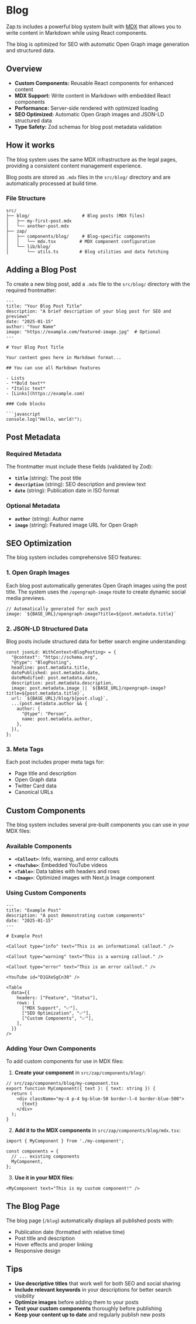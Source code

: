 # Blog

Zap.ts includes a powerful blog system built with [MDX](https://nextjs.org/docs/app/guides/mdx) that allows you to write content in Markdown while using React components.

The blog is optimized for SEO with automatic Open Graph image generation and structured data.

## Overview

- **Custom Components:** Reusable React components for enhanced content
- **MDX Support:** Write content in Markdown with embedded React components
- **Performance:** Server-side rendered with optimized loading
- **SEO Optimized:** Automatic Open Graph images and JSON-LD structured data
- **Type Safety:** Zod schemas for blog post metadata validation

## How it works

The blog system uses the same MDX infrastructure as the legal pages, providing a consistent content management experience.

Blog posts are stored as `.mdx` files in the `src/blog/` directory and are automatically processed at build time.

### File Structure

```
src/
├── blog/                    # Blog posts (MDX files)
│   ├── my-first-post.mdx
│   └── another-post.mdx
├── zap/
│   ├── components/blog/     # Blog-specific components
│   │   └── mdx.tsx         # MDX component configuration
│   └── lib/blog/
│       └── utils.ts        # Blog utilities and data fetching
```

## Adding a Blog Post

To create a new blog post, add a `.mdx` file to the `src/blog/` directory with the required frontmatter:

```mdx
---
title: "Your Blog Post Title"
description: "A brief description of your blog post for SEO and previews"
date: "2025-01-15"
author: "Your Name"
image: "https://example.com/featured-image.jpg"  # Optional
---

# Your Blog Post Title

Your content goes here in Markdown format...

## You can use all Markdown features

- Lists
- **Bold text**
- *Italic text*
- [Links](https://example.com)

### Code blocks

```javascript
console.log("Hello, world!");
```

## Post Metadata

### Required Metadata

The frontmatter must include these fields (validated by Zod):

- **`title`** (string): The post title
- **`description`** (string): SEO description and preview text
- **`date`** (string): Publication date in ISO format

### Optional Metadata

- **`author`** (string): Author name
- **`image`** (string): Featured image URL for Open Graph

## SEO Optimization

The blog system includes comprehensive SEO features:

### 1. Open Graph Images

Each blog post automatically generates Open Graph images using the post title. The system uses the `/opengraph-image` route to create dynamic social media previews.

```tsx
// Automatically generated for each post
image: `${BASE_URL}/opengraph-image?title=${post.metadata.title}`
```

### 2. JSON-LD Structured Data

Blog posts include structured data for better search engine understanding:

```tsx
const jsonLd: WithContext<BlogPosting> = {
  "@context": "https://schema.org",
  "@type": "BlogPosting",
  headline: post.metadata.title,
  datePublished: post.metadata.date,
  dateModified: post.metadata.date,
  description: post.metadata.description,
  image: post.metadata.image || `${BASE_URL}/opengraph-image?title=${post.metadata.title}`,
  url: `${BASE_URL}/blog/${post.slug}`,
  ...(post.metadata.author && {
    author: {
      "@type": "Person",
      name: post.metadata.author,
    },
  }),
};
```

### 3. Meta Tags

Each post includes proper meta tags for:
- Page title and description
- Open Graph data
- Twitter Card data
- Canonical URLs

## Custom Components

The blog system includes several pre-built components you can use in your MDX files:

### Available Components

- **`<Callout>`**: Info, warning, and error callouts
- **`<YouTube>`**: Embedded YouTube videos
- **`<Table>`**: Data tables with headers and rows
- **`<Image>`**: Optimized images with Next.js Image component

### Using Custom Components

```mdx
---
title: "Example Post"
description: "A post demonstrating custom components"
date: "2025-01-15"
---

# Example Post

<Callout type="info" text="This is an informational callout." />

<Callout type="warning" text="This is a warning callout." />

<Callout type="error" text="This is an error callout." />

<YouTube id="D1GXeSgCn30" />

<Table
  data={{
    headers: ["Feature", "Status"],
    rows: [
      ["MDX Support", "✅"],
      ["SEO Optimization", "✅"],
      ["Custom Components", "✅"],
    ],
  }}
/>
```

### Adding Your Own Components

To add custom components for use in MDX files:

1. **Create your component** in `src/zap/components/blog/`:

```tsx
// src/zap/components/blog/my-component.tsx
export function MyComponent({ text }: { text: string }) {
  return (
    <div className="my-4 p-4 bg-blue-50 border-l-4 border-blue-500">
      {text}
    </div>
  );
}
```

2. **Add it to the MDX components** in `src/zap/components/blog/mdx.tsx`:

```tsx
import { MyComponent } from './my-component';

const components = {
  // ... existing components
  MyComponent,
};
```

3. **Use it in your MDX files**:

```mdx
<MyComponent text="This is my custom component!" />
```

## The Blog Page

The blog page (`/blog`) automatically displays all published posts with:

- Publication date (formatted with relative time)
- Post title and description
- Hover effects and proper linking
- Responsive design

## Tips

- **Use descriptive titles** that work well for both SEO and social sharing
- **Include relevant keywords** in your descriptions for better search visibility
- **Optimize images** before adding them to your posts
- **Test your custom components** thoroughly before publishing
- **Keep your content up to date** and regularly publish new posts

